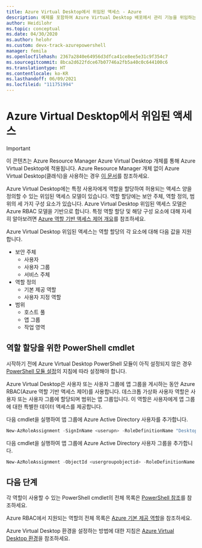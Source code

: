 ```yaml
---
title: Azure Virtual Desktop에서 위임된 액세스 - Azure
description: 예제를 포함하여 Azure Virtual Desktop 배포에서 관리 기능을 위임하는 방법입니다.
author: Heidilohr
ms.topic: conceptual
ms.date: 04/30/2020
ms.author: helohr
ms.custom: devx-track-azurepowershell
manager: femila
ms.openlocfilehash: 2367a2840e64956d3dfca41ce8ee5e31c9f354c7
ms.sourcegitcommit: 8bca2d622fdce67b07746a2fb5a40c0c644100c6
ms.translationtype: HT
ms.contentlocale: ko-KR
ms.lasthandoff: 06/09/2021
ms.locfileid: "111751994"
---
```

# <a name="delegated-access-in-azure-virtual-desktop"></a>Azure Virtual Desktop에서 위임된 액세스

>[!IMPORTANT]
>이 콘텐츠는 Azure Resource Manager Azure Virtual Desktop 개체를 통해 Azure Virtual Desktop에 적용됩니다. Azure Resource Manager 개체 없이 Azure Virtual Desktop(클래식)을 사용하는 경우 [이 문서](./virtual-desktop-fall-2019/delegated-access-virtual-desktop-2019.md)를 참조하세요.

Azure Virtual Desktop에는 특정 사용자에게 역할을 할당하여 허용되는 액세스 양을 정의할 수 있는 위임된 액세스 모델이 있습니다. 역할 할당에는 보안 주체, 역할 정의, 범위의 세 가지 구성 요소가 있습니다. Azure Virtual Desktop 위임된 액세스 모델은 Azure RBAC 모델을 기반으로 합니다. 특정 역할 할당 및 해당 구성 요소에 대해 자세히 알아보려면 [Azure 역할 기반 액세스 제어 개요](../role-based-access-control/built-in-roles.md)를 참조하세요.

Azure Virtual Desktop 위임된 액세스는 역할 할당의 각 요소에 대해 다음 값을 지원합니다.

* 보안 주체
    * 사용자
    * 사용자 그룹
    * 서비스 주체
* 역할 정의
    * 기본 제공 역할
    * 사용자 지정 역할
* 범위
    * 호스트 풀
    * 앱 그룹
    * 작업 영역

## <a name="powershell-cmdlets-for-role-assignments"></a>역할 할당을 위한 PowerShell cmdlet

시작하기 전에 Azure Virtual Desktop PowerShell 모듈이 아직 설정되지 않은 경우 [PowerShell 모듈 설정](powershell-module.md)의 지침에 따라 설정해야 합니다.

Azure Virtual Desktop은 사용자 또는 사용자 그룹에 앱 그룹을 게시하는 동안 Azure RBAC(Azure 역할 기반 액세스 제어)를 사용합니다. 데스크톱 가상화 사용자 역할은 사용자 또는 사용자 그룹에 할당되며 범위는 앱 그룹입니다. 이 역할은 사용자에게 앱 그룹에 대한 특별한 데이터 액세스를 제공합니다.

다음 cmdlet을 실행하여 앱 그룹에 Azure Active Directory 사용자를 추가합니다.

```powershell
New-AzRoleAssignment -SignInName <userupn> -RoleDefinitionName "Desktop Virtualization User" -ResourceName <appgroupname> -ResourceGroupName <resourcegroupname> -ResourceType 'Microsoft.DesktopVirtualization/applicationGroups'
```

다음 cmdlet을 실행하여 앱 그룹에 Azure Active Directory 사용자 그룹을 추가합니다.

```powershell
New-AzRoleAssignment -ObjectId <usergroupobjectid> -RoleDefinitionName "Desktop Virtualization User" -ResourceName <appgroupname> -ResourceGroupName <resourcegroupname> -ResourceType 'Microsoft.DesktopVirtualization/applicationGroups'
```

## <a name="next-steps"></a>다음 단계

각 역할이 사용할 수 있는 PowerShell cmdlet의 전체 목록은 [PowerShell 참조](/powershell/windows-virtual-desktop/overview)를 참조하세요.

Azure RBAC에서 지원되는 역할의 전체 목록은 [Azure 기본 제공 역할](../role-based-access-control/built-in-roles.md)을 참조하세요.

Azure Virtual Desktop 환경을 설정하는 방법에 대한 지침은 [Azure Virtual Desktop 환경](environment-setup.md)을 참조하세요.
